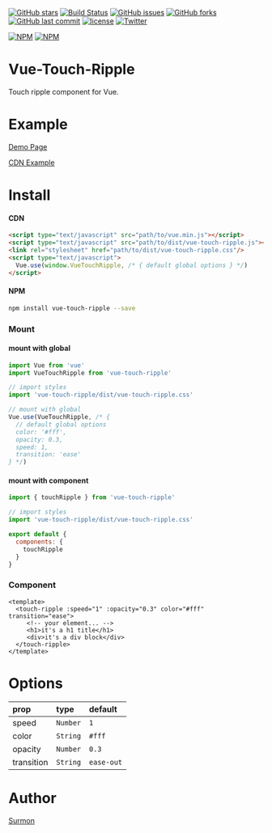 [![GitHub stars](https://img.shields.io/github/stars/surmon-china/vue-touch-ripple.svg?style=flat-square)](https://github.com/surmon-china/vue-touch-ripple/stargazers)
[![Build Status](https://travis-ci.org/surmon-china/vue-touch-ripple.svg?branch=master)](https://travis-ci.org/surmon-china/vue-touch-ripple)
[![GitHub issues](https://img.shields.io/github/issues/surmon-china/vue-touch-ripple.svg?style=flat-square)](https://github.com/surmon-china/vue-touch-ripple/issues)
[![GitHub forks](https://img.shields.io/github/forks/surmon-china/vue-touch-ripple.svg?style=flat-square)](https://github.com/surmon-china/vue-touch-ripple/network)
[![GitHub last commit](https://img.shields.io/github/last-commit/google/skia.svg?style=flat-square)](https://github.com/surmon-china/vue-touch-ripple)
[![license](https://img.shields.io/github/license/mashape/apistatus.svg?style=flat-square)](https://github.com/surmon-china/vue-touch-ripple)
[![Twitter](https://img.shields.io/twitter/url/https/github.com/surmon-china/vue-touch-ripple.svg?style=flat-square)](https://twitter.com/intent/tweet?url=https://github.com/surmon-china/vue-touch-ripple)

[![NPM](https://nodei.co/npm/vue-touch-ripple.png?downloads=true&downloadRank=true&stars=true)](https://nodei.co/npm/vue-touch-ripple/)
[![NPM](https://nodei.co/npm-dl/vue-touch-ripple.png?months=9&height=3)](https://nodei.co/npm/vue-touch-ripple/)


# Vue-Touch-Ripple
Touch ripple component for Vue.


# Example

[Demo Page](https://surmon-china.github.io/vue-touch-ripple/)

[CDN Example](https://jsfiddle.net/wqLobwd1/)


# Install

#### CDN

``` html
<script type="text/javascript" src="path/to/vue.min.js"></script>
<script type="text/javascript" src="path/to/dist/vue-touch-ripple.js"></script>
<link rel="stylesheet" href="path/to/dist/vue-touch-ripple.css"/>
<script type="text/javascript">
  Vue.use(window.VueTouchRipple, /* { default global options } */)
</script>
```

#### NPM

``` bash
npm install vue-touch-ripple --save
```

### Mount

#### mount with global

``` javascript
import Vue from 'vue'
import VueTouchRipple from 'vue-touch-ripple'

// import styles
import 'vue-touch-ripple/dist/vue-touch-ripple.css'

// mount with global
Vue.use(VueTouchRipple, /* {
  // default global options
  color: '#fff',
  opacity: 0.3,
  speed: 1,
  transition: 'ease'
} */)
```

#### mount with component

```javascript
import { touchRipple } from 'vue-touch-ripple'

// import styles
import 'vue-touch-ripple/dist/vue-touch-ripple.css'

export default {
  components: {
    touchRipple
  }
}
```


### Component

```vue
<template>
  <touch-ripple :speed="1" :opacity="0.3" color="#fff" transition="ease">
     <!-- your element... -->
     <h1>it's a h1 title</h1>
     <div>it's a div block</div>
  </touch-ripple>
</template>
```


# Options

| prop       | type     |default |
| :--------  | :----- | :---- |
| speed      | `Number` | `1`    |
| color      | `String` | `#fff` |
| opacity    | `Number` | `0.3`  |
| transition | `String` | `ease-out` |


# Author
[Surmon](https://surmon.me)


